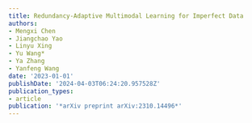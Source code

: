 ```yaml
---
title: Redundancy-Adaptive Multimodal Learning for Imperfect Data
authors:
- Mengxi Chen
- Jiangchao Yao
- Linyu Xing
- Yu Wang*
- Ya Zhang
- Yanfeng Wang
date: '2023-01-01'
publishDate: '2024-04-03T06:24:20.957528Z'
publication_types:
- article
publication: '*arXiv preprint arXiv:2310.14496*'
---
```

